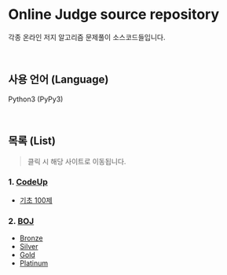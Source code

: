 # Online Judge source repository

각종 온라인 저지 알고리즘 문제풀이 소스코드들입니다.

<br />

## 사용 언어 (Language)

Python3 (PyPy3)

<br />

## 목록 (List)

> 클릭 시 해당 사이트로 이동됩니다.

### **1. [CodeUp](https://codeup.kr/index.php)**

- [기초 100제](https://codeup.kr/problemsetsol.php?psid=23)

### **2. [BOJ](https://www.acmicpc.net/)**

- [Bronze](https://www.acmicpc.net/workbook/view/2784)
- [Silver](https://www.acmicpc.net/workbook/view/2781)
- [Gold](https://www.acmicpc.net/workbook/view/2782)
- [Platinum](https://www.acmicpc.net/workbook/view/2783)
